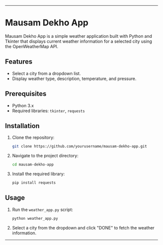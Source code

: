 
---

# Mausam Dekho App

Mausam Dekho App is a simple weather application built with Python and Tkinter that displays current weather information for a selected city using the OpenWeatherMap API.

## Features

- Select a city from a dropdown list.
- Display weather type, description, temperature, and pressure.

## Prerequisites

- Python 3.x
- Required libraries: `tkinter`, `requests`

## Installation

1. Clone the repository:
    ```bash
    git clone https://github.com/yourusername/mausam-dekho-app.git
    ```
2. Navigate to the project directory:
    ```bash
    cd mausam-dekho-app
    ```
3. Install the required library:
    ```bash
    pip install requests
    ```

## Usage

1. Run the `weather_app.py` script:
    ```bash
    python weather_app.py
    ```
2. Select a city from the dropdown and click "DONE" to fetch the weather information.

---

